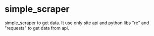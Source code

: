 # simple_scraper
simple_scraper to get data. It use only site api and python libs "re" and "requests" to get data from api.
